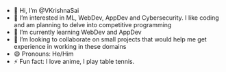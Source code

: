 - 👋 Hi, I’m @VKrishnaSai
- 👀 I’m interested in ML, WebDev, AppDev and Cybersecurity. I like coding and am planning to delve into competitive programming
- 🌱 I’m currently learning WebDev and AppDev
- 💞️ I’m looking to collaborate on small projects that would help me get experience in working in these domains
- 😄 Pronouns: He/Him
- ⚡ Fun fact: I love anime, I play table tennis.

<!---
VKrishnaSai/VKrishnaSai is a ✨ special ✨ repository because its `README.md` (this file) appears on your GitHub profile.
You can click the Preview link to take a look at your changes.
--->
